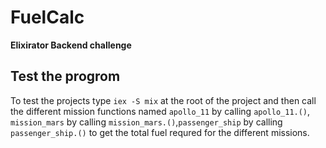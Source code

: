 # FuelCalc

**Elixirator Backend challenge**

## Test the progrom

To test the projects type `iex -S mix` at the root of the project and then call the different
mission functions named `apollo_11` by calling `apollo_11.()`, `mission_mars` by calling `mission_mars.()`,`passenger_ship` by calling `passenger_ship.()` to get the total fuel requred for the different missions.


